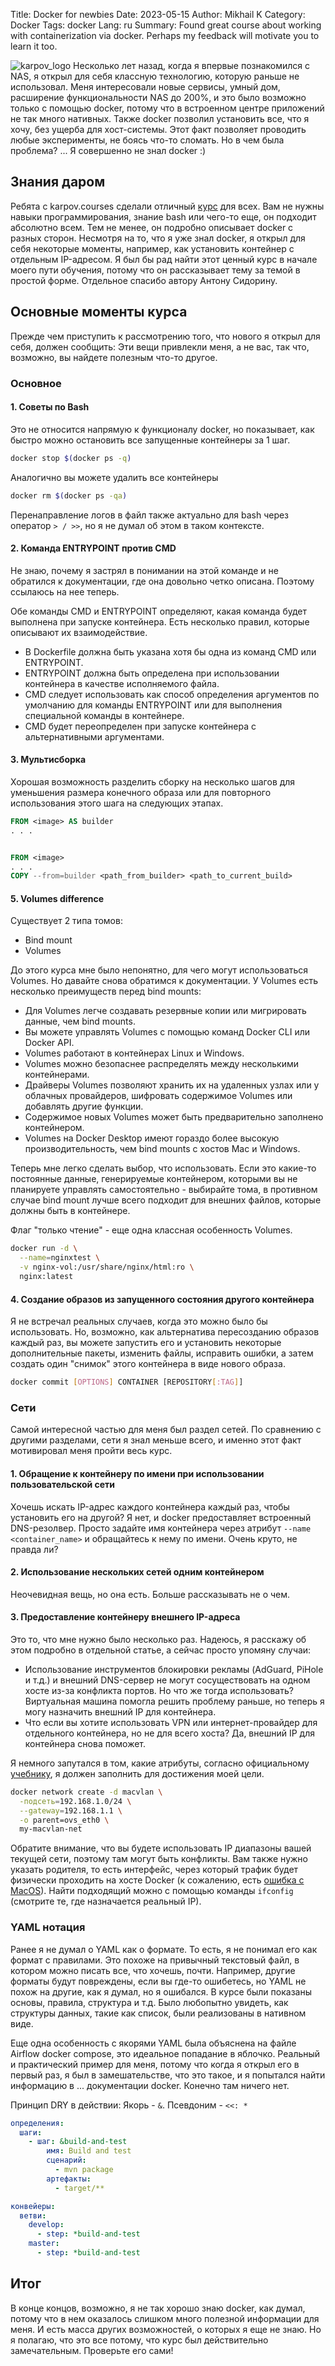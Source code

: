 Title: Docker for newbies
Date: 2023-05-15
Author: Mikhail K
Category: Docker
Tags: docker
Lang: ru
Summary: Found great course about working with containerization via docker. Perhaps my feedback will motivate you to learn it too.

![karpov_logo]({static}/images/karpov_logo.png)
Несколько лет назад, когда я впервые познакомился с NAS, я открыл для себя классную технологию, которую раньше не использовал. Меня интересовали новые сервисы, умный дом, расширение функциональности NAS до 200%, и это было возможно только с помощью docker, потому что в встроенном центре приложений не так много нативных. Также docker позволил установить все, что я хочу, без ущерба для хост-системы. Этот факт позволяет проводить любые эксперименты, не боясь что-то сломать. Но в чем была проблема? ... Я совершенно не знал docker :)

## Знания даром

Ребята с karpov.courses сделали отличный [курс](https://karpov.courses/docker) для всех. Вам не нужны навыки программирования, знание bash или чего-то еще, он подходит абсолютно всем. Тем не менее, он подробно описывает docker с разных сторон. Несмотря на то, что я уже знал docker, я открыл для себя некоторые моменты, например, как установить контейнер с отдельным IP-адресом. Я был бы рад найти этот ценный курс в начале моего пути обучения, потому что он рассказывает тему за темой в простой форме. Отдельное спасибо автору Антону Сидорину.

## Основные моменты курса

Прежде чем приступить к рассмотрению того, что нового я открыл для себя, должен сообщить: Эти вещи привлекли меня, а не вас, так что, возможно, вы найдете полезным что-то другое.

### Основное

#### 1. Советы по Bash
Это не относится напрямую к функционалу docker, но показывает, как быстро можно остановить все запущенные контейнеры за 1 шаг.

``` bash
docker stop $(docker ps -q)
```

Аналогично вы можете удалить все контейнеры
``` bash
docker rm $(docker ps -qa)
```

Перенаправление логов в файл также актуально для bash через оператор ```> / >>```, но я не думал об этом в таком контексте.

#### 2. Команда ENTRYPOINT против CMD

Не знаю, почему я застрял в понимании на этой команде и не обратился к документации, где она довольно четко описана. Поэтому ссылаюсь на нее теперь.

Обе команды CMD и ENTRYPOINT определяют, какая команда будет выполнена при запуске контейнера. Есть несколько правил, которые описывают их взаимодействие.

- В Dockerfile должна быть указана хотя бы одна из команд CMD или ENTRYPOINT.
- ENTRYPOINT должна быть определена при использовании контейнера в качестве исполняемого файла.
- CMD следует использовать как способ определения аргументов по умолчанию для команды ENTRYPOINT или для выполнения специальной команды в контейнере.
- CMD будет переопределен при запуске контейнера с альтернативными аргументами.

#### 3. Мультисборка
Хорошая возможность разделить сборку на несколько шагов для уменьшения размера конечного образа или для повторного использования этого шага на следующих этапах.

```dockerfile
FROM <image> AS builder
. . .


FROM <image> 
. . .
COPY --from=builder <path_from_builder> <path_to_current_build>
```

#### 5. Volumes difference
Существует 2 типа томов:

- Bind mount
- Volumes

До этого курса мне было непонятно, для чего могут использоваться Volumes. Но давайте снова обратимся к документации. У Volumes есть несколько преимуществ перед bind mounts:

- Для Volumes легче создавать резервные копии или мигрировать данные, чем bind mounts.
- Вы можете управлять Volumes с помощью команд Docker CLI или Docker API.
- Volumes работают в контейнерах Linux и Windows.
- Volumes можно безопаснее распределять между несколькими контейнерами.
- Драйверы Volumes позволяют хранить их на удаленных узлах или у облачных провайдеров, шифровать содержимое Volumes или добавлять другие функции.
- Содержимое новых Volumes может быть предварительно заполнено контейнером.
- Volumes на Docker Desktop имеют гораздо более высокую производительность, чем bind mounts с хостов Mac и Windows.

Теперь мне легко сделать выбор, что использовать. Если это какие-то постоянные данные, генерируемые контейнером, которыми вы не планируете управлять самостоятельно - выбирайте тома, в противном случае bind mount лучше всего подходит для внешних файлов, которые должны быть в контейнере.

Флаг "только чтение" - еще одна классная особенность Volumes.

```bash
docker run -d \
  --name=nginxtest \
  -v nginx-vol:/usr/share/nginx/html:ro \
  nginx:latest
```

#### 4. Создание образов из запущенного состояния другого контейнера

Я не встречал реальных случаев, когда это можно было бы использовать. Но, возможно, как альтернатива пересозданию образов каждый раз, вы можете запустить его и установить некоторые дополнительные пакеты, изменить файлы, исправить ошибки, а затем создать один "снимок" этого контейнера в виде нового образа.

```bash
docker commit [OPTIONS] CONTAINER [REPOSITORY[:TAG]]
```

### Сети

Самой интересной частью для меня был раздел сетей. По сравнению с другими разделами, сети я знал меньше всего, и именно этот факт мотивировал меня пройти весь курс.

#### 1. Обращение к контейнеру по имени при использовании пользовательской сети
Хочешь искать IP-адрес каждого контейнера каждый раз, чтобы установить его на другой? Я нет, и docker предоставляет встроенный DNS-резолвер. Просто задайте имя контейнера через атрибут ``--name <container_name>`` и обращайтесь к нему по имени. Очень круто, не правда ли?

#### 2. Использование нескольких сетей одним контейнером
Неочевидная вещь, но она есть. Больше рассказывать не о чем.

#### 3. Предоставление контейнеру внешнего IP-адреса
Это то, что мне нужно было несколько раз. Надеюсь, я расскажу об этом подробно в отдельной статье, а сейчас просто упомяну случаи:

- Использование инструментов блокировки рекламы (AdGuard, PiHole и т.д.) и внешний DNS-сервер не могут сосуществовать на одном хосте из-за конфликта портов. Но что же тогда использовать? Виртуальная машина помогла решить проблему раньше, но теперь я могу назначить внешний IP для контейнера.
- Что если вы хотите использовать VPN или интернет-провайдер для отдельного контейнера, но не для всего хоста? Да, внешний IP для контейнера снова поможет.

Я немного запутался в том, какие атрибуты, согласно официальному [учебнику](https://docs.docker.com/network/macvlan/), я должен заполнить для достижения моей цели.

```bash
docker network create -d macvlan \
  -подсеть=192.168.1.0/24 \
  --gateway=192.168.1.1 \
  -o parent=ovs_eth0 \
  my-macvlan-net
```

Обратите внимание, что вы будете использовать IP диапазоны вашей текущей сети, поэтому там могут быть конфликты. Вам также нужно указать родителя, то есть интерфейс, через который трафик будет физически проходить на хосте Docker (к сожалению, есть [ошибка с MacOS](https://github.com/docker/for-mac/issues/3926)). Найти подходящий можно с помощью команды ``ifconfig`` (смотрите те, где назначается реальный IP).

### YAML нотация
Ранее я не думал о YAML как о формате. То есть, я не понимал его как формат с правилами. Это похоже на привычный текстовый файл, в котором можно писать все, что хочешь, почти. Например, другие форматы будут повреждены, если вы где-то ошибетесь, но YAML не похож на другие, как я думал, но я ошибался. В курсе были показаны основы, правила, структура и т.д. Было любопытно увидеть, как структуры данных, такие как список, были реализованы в нативном виде.

Еще одна особенность с якорями YAML была объяснена на файле Airflow docker compose, это идеальное попадание в яблочко. Реальный и практический пример для меня, потому что когда я открыл его в первый раз, я был в замешательстве, что это такое, и я попытался найти информацию в ... документации docker. Конечно там ничего нет.

Принцип DRY в действии:
Якорь - ```&```.
Псевдоним - ```<<: *```

```yaml
определения: 
  шаги:
    - шаг: &build-and-test
        имя: Build and test
        сценарий:
          - mvn package
        артефакты:
          - target/**

конвейеры:
  ветви:
    develop:
      - step: *build-and-test
    master:
      - step: *build-and-test
```

## Итог

В конце концов, возможно, я не так хорошо знаю docker, как думал, потому что в нем оказалось слишком много полезной информации для меня. И есть масса других возможностей, о которых я еще не знаю. Но я полагаю, что это все потому, что курс был действительно замечательным. Проверьте его сами!
